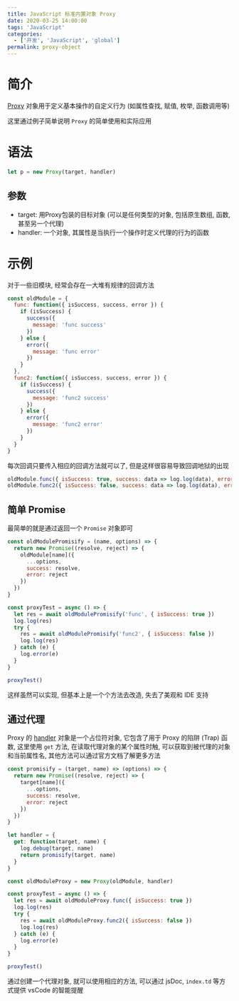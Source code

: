 ```yaml
---
title: JavaScript 标准内置对象 Proxy
date: 2020-03-25 14:00:00
tags: 'JavaScript'
categories:
  - ['开发', 'JavaScript', 'global']
permalink: proxy-object
---
```


# 简介

[Proxy](https://developer.mozilla.org/zh-CN/docs/Web/JavaScript/Reference/Global_Objects/Proxy) 对象用于定义基本操作的自定义行为 (如属性查找, 赋值, 枚举, 函数调用等)

这里通过例子简单说明 `Proxy` 的简单使用和实际应用

<!-- more -->

# 语法

```js
let p = new Proxy(target, handler)
```

## 参数

- target: 用Proxy包装的目标对象 (可以是任何类型的对象, 包括原生数组, 函数, 甚至另一个代理)
- handler: 一个对象, 其属性是当执行一个操作时定义代理的行为的函数

# 示例

对于一些旧模块, 经常会存在一大堆有规律的回调方法

```js
const oldModule = {
  func: function({ isSuccess, success, error }) {
    if (isSuccess) {
      success({
        message: 'func success'
      })
    } else {
      error({
        message: 'func error'
      })
    }
  },
  func2: function({ isSuccess, success, error }) {
    if (isSuccess) {
      success({
        message: 'func2 success'
      })
    } else {
      error({
        message: 'func2 error'
      })
    }
  }
}
```

每次回调只要传入相应的回调方法就可以了, 但是这样很容易导致回调地狱的出现

```js
oldModule.func({ isSuccess: true, success: data => log.log(data), error: err => log.error(err) })
oldModule.func2({ isSuccess: false, success: data => log.log(data), error: err => log.error(err) })
```

## 简单 Promise

最简单的就是通过返回一个 `Promise` 对象即可

```js
const oldModulePromisify = (name, options) => {
  return new Promise((resolve, reject) => {
    oldModule[name]({
      ...options,
      success: resolve,
      error: reject
    })
  })
}

const proxyTest = async () => {
  let res = await oldModulePromisify('func', { isSuccess: true })
  log.log(res)
  try {
    res = await oldModulePromisify('func2', { isSuccess: false })
    log.log(res)
  } catch (e) {
    log.error(e)
  }
}

proxyTest()
```

这样虽然可以实现, 但基本上是一个个方法去改造, 失去了美观和 IDE 支持

## 通过代理

Proxy 的 [handler](https://developer.mozilla.org/zh-CN/docs/Web/JavaScript/Reference/Global_Objects/Proxy/handler) 对象是一个占位符对象, 它包含了用于 Proxy 的陷阱 (Trap) 函数, 这里使用 `get` 方法, 在读取代理对象的某个属性时触, 可以获取到被代理的对象和当前属性名, 其他方法可以通过官方文档了解更多方法

```js
const promisify = (target, name) => (options) => {
  return new Promise((resolve, reject) => {
    target[name]({
      ...options,
      success: resolve,
      error: reject
    })
  })
}

let handler = {
  get: function(target, name) {
    log.debug(target, name)
    return promisify(target, name)
  }
}

const oldModuleProxy = new Proxy(oldModule, handler)

const proxyTest = async () => {
  let res = await oldModuleProxy.func({ isSuccess: true })
  log.log(res)
  try {
    res = await oldModuleProxy.func2({ isSuccess: false })
    log.log(res)
  } catch (e) {
    log.error(e)
  }
}

proxyTest()
```

通过创建一个代理对象, 就可以使用相应的方法, 可以通过 jsDoc, `index.td` 等方式提供 vsCode 的智能提醒

